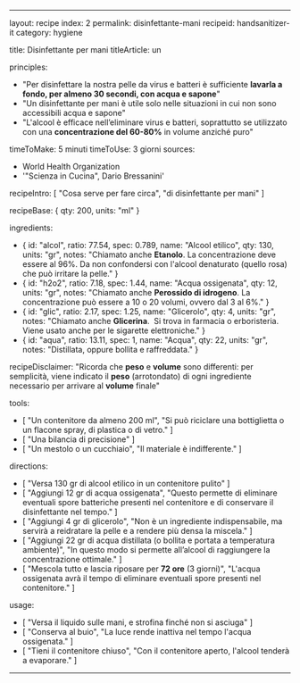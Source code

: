 ---

layout: recipe
index: 2
permalink: disinfettante-mani
recipeid: handsanitizer-it
category: hygiene

title: Disinfettante per mani
titleArticle: un

principles:
  - "Per disinfettare la nostra pelle da virus e batteri è sufficiente <strong>lavarla a fondo, per almeno 30 secondi, con acqua e sapone</strong>"
  - "Un disinfettante per mani è utile solo nelle situazioni in cui non sono accessibili acqua e sapone"
  - "L'alcool è efficace nell’eliminare virus e batteri, soprattutto se utilizzato con una <strong>concentrazione del 60-80%</strong> in volume anziché puro"

timeToMake: 5 minuti
timeToUse: 3 giorni
sources:
  - World Health Organization
  - '"Scienza in Cucina", Dario Bressanini'

recipeIntro: [ "Cosa serve per fare circa", "di disinfettante per mani" ]

recipeBase: { qty: 200, units: "ml" }

ingredients:
  - { id: "alcol",
      ratio: 77.54,
      spec: 0.789,
      name: "Alcool etilico",
      qty: 130,
      units: "gr",
      notes: "Chiamato anche <strong>Etanolo</strong>. La concentrazione deve essere al 96%. Da non confondersi con l'alcool denaturato (quello rosa) che può irritare la pelle." }
  - { id: "h2o2",
      ratio: 7.18,
      spec: 1.44,
      name: "Acqua ossigenata",
      qty: 12,
      units: "gr",
      notes: "Chiamato anche <strong>Perossido di idrogeno</strong>. La concentrazione può essere a 10 o 20 volumi, ovvero dal 3 al 6%." }
  - { id: "glic",
      ratio: 2.17,
      spec: 1.25,
      name: "Glicerolo",
      qty: 4,
      units: "gr",
      notes: "Chiamato anche <strong>Glicerina</strong>.  Si trova in farmacia o erboristeria. Viene usato anche per le sigarette elettroniche." }
  - { id: "aqua",
      ratio: 13.11,
      spec: 1,
      name: "Acqua",
      qty: 22,
      units: "gr",
      notes: "Distillata, oppure bollita e raffreddata." }

recipeDisclaimer: "Ricorda che <strong>peso</strong> e <strong>volume</strong> sono differenti: per semplicità, viene indicato il <strong>peso</strong> (arrotondato) di ogni ingrediente necessario per arrivare al <strong>volume</strong> finale"

tools:
  - [ "Un contenitore da almeno <span class='qtyspan'><span data-qty='volume.base'>200</span> ml</span>", "Si può riciclare una bottiglietta o un flacone spray, di plastica o di vetro." ]
  - [ "Una bilancia di precisione" ]
  - [ "Un mestolo o un cucchiaio", "Il materiale è indifferente." ]

directions:
  - [ "Versa <span class='qtyspan'><span data-qty='alcol'>130</span> gr</span> di alcool etilico in un contenitore pulito" ]
  - [ "Aggiungi <span class='qtyspan'><span data-qty='h2o2'>12</span> gr</span> di acqua ossigenata", "Questo permette di eliminare eventuali spore batteriche presenti nel contenitore e di conservare il disinfettante nel tempo." ]
  - [ "Aggiungi <span class='qtyspan'><span data-qty='glic'>4</span> gr</span> di glicerolo", "Non è un ingrediente indispensabile, ma servirà a reidratare la pelle e a rendere più densa la miscela." ]
  - [ "Aggiungi <span class='qtyspan'><span data-qty='aqua'>22</span> gr</span> di acqua distillata (o bollita e portata a temperatura ambiente)", "In questo modo si permette all’alcool di raggiungere la concentrazione ottimale." ]
  - [ "Mescola tutto e lascia riposare per <strong>72 ore</strong> (3 giorni)", "L'acqua ossigenata avrà il tempo di eliminare eventuali spore presenti nel contenitore." ]

usage:
  - [ "Versa il liquido sulle mani, e strofina finché non si asciuga" ]
  - [ "Conserva al buio", "La luce rende inattiva nel tempo l'acqua ossigenata." ]
  - [ "Tieni il contenitore chiuso", "Con il contenitore aperto, l'alcool tenderà a evaporare." ]

---